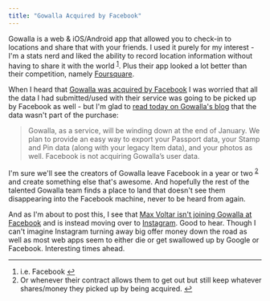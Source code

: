 ```yaml
---
title: "Gowalla Acquired by Facebook"
---
```

<p>Gowalla is a web &amp; iOS/Android app that allowed you to check-in to locations and share that with your friends. I used it purely for my interest - I'm a stats nerd and liked the ability to record location information without having to share it with the world <sup id="fnref-19854:1"><a href="#fn-19854:1" rel="footnote">1</a></sup>. Plus their app looked a lot better than their competition, namely <a href="https://foursquare.com/">Foursquare</a>.</p>
<p>When I heard that <a href="http://news.cnet.com/8301-1023_3-57336065-93/facebook-reportedly-acquires-gowalla/">Gowalla was acquired by Facebook</a> I was worried that all the data I had submitted/used with their service was going to be picked up by Facebook as well - but I'm glad to <a href="http://blog.gowalla.com/post/13782997303/gowalla-going-to-facebook">read today on Gowalla's blog</a> that the data wasn't part of the purchase:</p>
<blockquote><p>
  Gowalla, as a service, will be winding down at the end of January. We plan to provide an easy way to export your Passport data, your Stamp and Pin data (along with your legacy Item data), and your photos as well. Facebook is not acquiring Gowalla’s user data.
</p></blockquote>
<p>I'm sure we'll see the creators of Gowalla leave Facebook in a year or two <sup id="fnref-19854:2"><a href="#fn-19854:2" rel="footnote">2</a></sup> and create something else that's awesome. And hopefully the rest of the talented Gowalla team finds a place to land that doesn't see them disappearing into the Facebook machine, never to be heard from again.</p>
<p>And as I'm about to post this, I see that <a href="http://maxvoltar.com/archive/goodbye-gowalla">Max Voltar isn't joining Gowalla at Facebook</a> and is instead moving over to <a href="http://instagr.am/">Instagram</a>. Good to hear. Though I can't imagine Instagram turning away big offer money down the road as well as most web apps seem to either die or get swallowed up by Google or Facebook. Interesting times ahead.</p>
<div class="footnotes">
<hr />
<ol>
<li id="fn-19854:1">
i.e. Facebook&#160;<a href="#fnref-19854:1" rev="footnote">&#8617;</a>
</li>
<li id="fn-19854:2">
Or whenever their contract allows them to get out but still keep whatever shares/money they picked up by being acquired.&#160;<a href="#fnref-19854:2" rev="footnote">&#8617;</a>
</li>
</ol>
</div>
